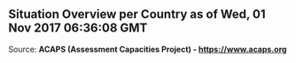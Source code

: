 ## Situation Overview per Country as of Wed, 01 Nov 2017 06:36:08 GMT

Source: **ACAPS (Assessment Capacities Project) - https://www.acaps.org**